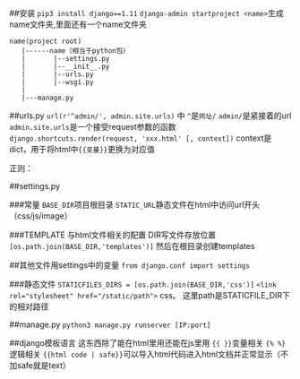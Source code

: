 ##安装
`pip3 install django==1.11`
`django-admin startproject <name>`生成name文件夹,里面还有一个name文件夹
```
name(project root)
   |------name（相当于python包）
   |       |--settings.py
   |       |--__init__.py
   |       |--urls.py
   |       |--wsgi.py
   |
   |---manage.py
```

##urls.py
`url(r'^admin/', admin.site.urls)` 中
`^`是`网址/`
`admin/`是紧接着的url
`admin.site.urls`是一个接受request参数的函数
`django.shortcuts.render(request, 'xxx.html' [, context])` context是dict，用于将html中`{{变量}}`更换为对应值

正则：

##settings.py

###常量
`BASE_DIR`项目根目录
`STATIC_URL`静态文件在html中访问url开头（css/js/image）

###TEMPLATE
与html文件相关的配置
DIR写文件存放位置`[os.path.join(BASE_DIR,'templates')]`
然后在根目录创建templates

##其他文件用settings中的变量
`from django.conf import settings`

###静态文件
`STATICFILES_DIRS = [os.path.join(BASE_DIR,'css')]`
`<link rel="stylesheet" href="/static/path">` css。 这里path是STATICFILE_DIR下的相对路径

##manage.py
`python3 manage.py runserver [IP:port]`

##django模板语言
这东西除了能在html里用还能在js里用
`{{ }}`变量相关
`{% %}`逻辑相关
`{{html code | safe}}`可以导入html代码进入html文档并正常显示（不加safe就是text）